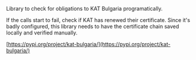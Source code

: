 Library to check for obligations to KAT Bulgaria programatically.

If the calls start to fail, check if KAT has renewed their certificate. Since it's badly configured, this library needs to have the certificate chain saved locally and verified manually.

[https://pypi.org/project/kat-bulgaria/](https://pypi.org/project/kat-bulgaria/)